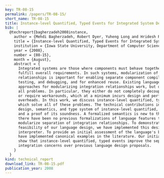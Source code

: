 ```yaml
---
key: TR-08-15
permalink: /papers/TR-08-15/
short_name: TR-08-15
title: Instance-level Quantified, Typed Events for Integrated System Design
bib: |
  @techreport{bagherzadeh2008instance,
    author = {Mehdi Bagherzadeh, Robert Dyer, Yuheng Long and Hridesh Rajan},
    title = {Instance-level Quantified, Typed Events for Integrated System Design},
    institution = {Iowa State University, Department of Computer Science},
    year = {2008},
    number = {08-15},
    month = {August},
    abstract = {
      Integrated systems are those where components must behave together in order to
      fulfill overall requirements. In such systems, modularization of integration
      relationships is important for enabling separate component compilation,
      testing, and debugging, and for enhanced reuse. Existing languages and
      approaches for modularizing integration relationships work, but do not solve
      all problems. In particular, they either do not completely decouple components
      or require workarounds, which at a minimum incurs design and performance
      overheads. In this work, we discuss instance-level quantified, typed events,
      which solve all of these problems. The technical contributions include: the
      design, semantics, and type system of instance-level quantified, typed events
      and a proof of its soundness. A formalized semantics is new to this paper, as
      there have been no previous formalizations of language features that aim to
      modularize separation of integration relationships. To demonstrate the
      feasibility of our language design, we have implemented this design in an
      interpreter. To provide an initial assessment of the language's benefits, we
      have implemented canonical examples in the literature. Our initial assessments
      show that instance-level quantified, typed events improve the separation of
      integration concerns over previous language design proposals.
    }
  }
kind: technical_report
download_link: TR-08-15.pdf
publication_year: 2008
---
```

